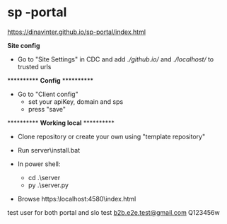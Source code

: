 # sp -portal
 
https://dinavinter.github.io/sp-portal/index.html

 
**Site config**
* Go to "Site Settings" in CDC and add .*/github.io/* and .*/localhost/* to trusted urls
   
 
********** **Config** **********
* Go to "Client config"
    * set your apiKey, domain and sps
    * press "save"  

********** **Working local** **********
* Clone repository or create your own using "template repository"
* Run server\install.bat
* In power shell:
    * cd  .\server
    * py .\server.py

* Browse https:\\localhost:4580\index.html
     
    
 
test user for both portal and slo test
b2b.e2e.test@gmail.com
Q123456w

